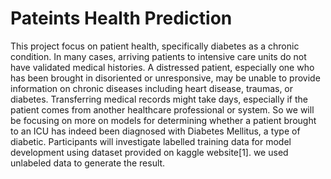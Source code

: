 # Pateints Health Prediction
This project focus on patient health, specifically diabetes as a chronic condition. In many cases,
arriving patients to intensive care units do not have validated medical histories. A distressed patient,
especially one who has been brought in disoriented or unresponsive, may be unable to provide
information on chronic diseases including heart disease, traumas, or diabetes. Transferring medical
records might take days, especially if the patient comes from another healthcare professional or
system. So we will be focusing on more on models for determining whether a patient brought to
an ICU has indeed been diagnosed with Diabetes Mellitus, a type of diabetic. Participants will
investigate labelled training data for model development using dataset provided on kaggle website[1].
we used unlabeled data to generate the result.
